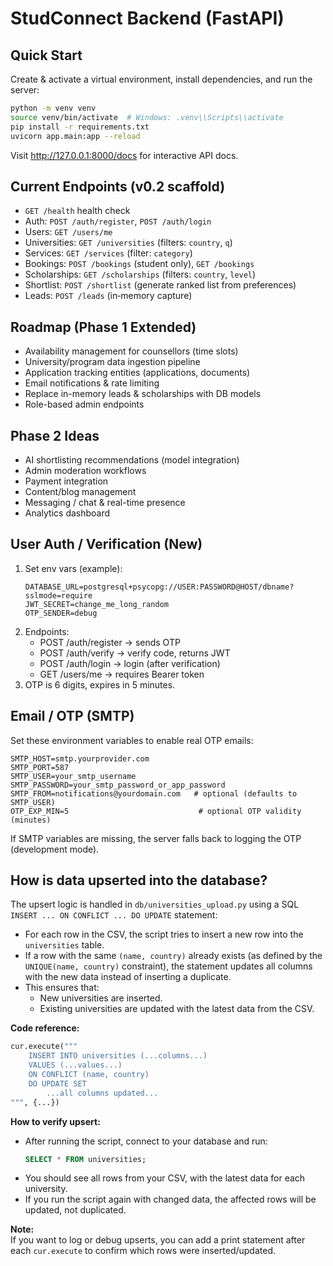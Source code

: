 # StudConnect Backend (FastAPI)

## Quick Start

Create & activate a virtual environment, install dependencies, and run the server:

```bash
python -m venv venv
source venv/bin/activate  # Windows: .venv\\Scripts\\activate
pip install -r requirements.txt
uvicorn app.main:app --reload
```

Visit http://127.0.0.1:8000/docs for interactive API docs.

## Current Endpoints (v0.2 scaffold)
- `GET /health` health check
- Auth: `POST /auth/register`, `POST /auth/login`
- Users: `GET /users/me`
- Universities: `GET /universities` (filters: `country`, `q`)
- Services: `GET /services` (filter: `category`)
- Bookings: `POST /bookings` (student only), `GET /bookings`
- Scholarships: `GET /scholarships` (filters: `country`, `level`)
- Shortlist: `POST /shortlist` (generate ranked list from preferences)
- Leads: `POST /leads` (in‑memory capture)

## Roadmap (Phase 1 Extended)
- Availability management for counsellors (time slots)
- University/program data ingestion pipeline
- Application tracking entities (applications, documents)
- Email notifications & rate limiting
- Replace in-memory leads & scholarships with DB models
- Role-based admin endpoints

## Phase 2 Ideas
- AI shortlisting recommendations (model integration)
- Admin moderation workflows
- Payment integration
- Content/blog management
- Messaging / chat & real-time presence
- Analytics dashboard

## User Auth / Verification (New)
1. Set env vars (example):
   ```
   DATABASE_URL=postgresql+psycopg://USER:PASSWORD@HOST/dbname?sslmode=require
   JWT_SECRET=change_me_long_random
   OTP_SENDER=debug
   ```
2. Endpoints:
   - POST /auth/register  -> sends OTP
   - POST /auth/verify    -> verify code, returns JWT
   - POST /auth/login     -> login (after verification)
   - GET  /users/me       -> requires Bearer token
3. OTP is 6 digits, expires in 5 minutes.

## Email / OTP (SMTP)
Set these environment variables to enable real OTP emails:
```
SMTP_HOST=smtp.yourprovider.com
SMTP_PORT=587
SMTP_USER=your_smtp_username
SMTP_PASSWORD=your_smtp_password_or_app_password
SMTP_FROM=notifications@yourdomain.com   # optional (defaults to SMTP_USER)
OTP_EXP_MIN=5                             # optional OTP validity (minutes)
```
If SMTP variables are missing, the server falls back to logging the OTP (development mode).

## How is data upserted into the database?

The upsert logic is handled in `db/universities_upload.py` using a SQL `INSERT ... ON CONFLICT ... DO UPDATE` statement:

- For each row in the CSV, the script tries to insert a new row into the `universities` table.
- If a row with the same `(name, country)` already exists (as defined by the `UNIQUE(name, country)` constraint), the statement updates all columns with the new data instead of inserting a duplicate.
- This ensures that:
  - New universities are inserted.
  - Existing universities are updated with the latest data from the CSV.

**Code reference:**
```python
cur.execute("""
    INSERT INTO universities (...columns...)
    VALUES (...values...)
    ON CONFLICT (name, country)
    DO UPDATE SET
        ...all columns updated...
""", {...})
```

**How to verify upsert:**
- After running the script, connect to your database and run:
  ```sql
  SELECT * FROM universities;
  ```
- You should see all rows from your CSV, with the latest data for each university.
- If you run the script again with changed data, the affected rows will be updated, not duplicated.

**Note:**  
If you want to log or debug upserts, you can add a print statement after each `cur.execute` to confirm which rows were inserted/updated.
